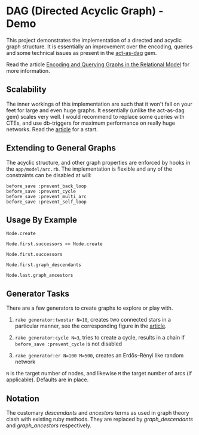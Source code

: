 DAG (Directed Acyclic Graph) - Demo
===================================

This project demonstrates the implementation of a directed and acyclic graph
structure. It is essentially an improvement over the encoding, queries and some
technical issues as present in the
[act-as-dag](https://github.com/DrTom/acts-as-dag) gem.

Read the article [Encoding and Querying Graphs in the Relational
Model][my-post] for more information.

Scalability
-----------

The inner workings of this implementation are such that it won't fall on your
feet for large and even huge graphs. It essentially (unlike the act-as-dag gem)
scales very well. I would recommend to replace some queries with CTEs, and use
db-triggers for maximum performance on really huge networks. Read the
[article][my-post] for a start.


Extending to General Graphs
---------------------------

The acyclic structure, and other graph properties are enforced by hooks in the
`app/model/arc.rb`.  The implementation is flexible and any of the constraints
can be disabled at will:

    before_save :prevent_back_loop
    before_save :prevent_cycle
    before_save :prevent_multi_arc
    before_save :prevent_self_loop


Usage By Example
----------------

    Node.create

    Node.first.successors << Node.create

    Node.first.successors

    Node.first.graph_descendants

    Node.last.graph_ancestors



Generator Tasks 
---------------

There are a few generators to create graphs to explore or play with. 

1. `rake generator:twostar N=10`, creates two connected stars in a particular
   manner, see the corresponding figure in the [article][my-post].

2. `rake generator:cycle N=3`, tries to create a cycle, results in a chain if
   `before_save :prevent_cycle` is not disabled

3. `rake generator:er N=100 M=500`, creates an Erdős–Rényi like random network 

`N` is the target number of nodes, and likewise `M` the target number of arcs
(if applicable). Defaults are in place.


Notation
--------

The customary _descendants_ and _ancestors_ terms as used in graph theory clash
with existing ruby methods. They are replaced by _graph_descendants_ and
_graph_ancestors_ respectively.

[my-post]: http://drtom.schank.ch/posts/2012/02/11/Encoding_and_Querying_Graphs_in_the_Relational_Model/
